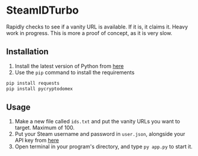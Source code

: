 # SteamIDTurbo
Rapidly checks to see if a vanity URL is available. If it is, it claims it. Heavy work in progress. This is more a proof of concept, as it is very slow.

## Installation
1. Install the latest version of Python from [here](https://www.python.org/downloads/)
2. Use the `pip` command to install the requirements
```bash
pip install requests
pip install pycryptodomex
```

## Usage
1. Make a new file called `ids.txt` and put the vanity URLs you want to target. Maximum of 100.
2. Put your Steam username and password in `user.json`, alongside your API key from [here](https://steamcommunity.com/dev/apikey)
3. Open terminal in your program's directory, and type `py app.py` to start it.
